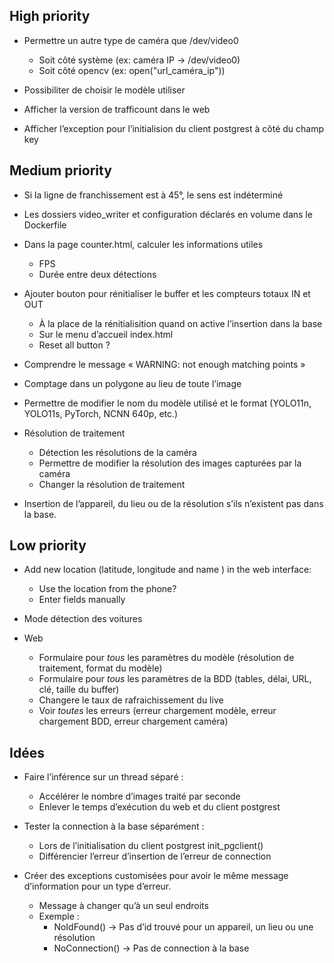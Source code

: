 ## High priority

* Permettre un autre type de caméra que /dev/video0 
  - Soit côté système (ex: caméra IP -> /dev/video0)
  - Soit côté opencv (ex: open("url_caméra_ip"))

* Possibiliter de choisir le modèle utiliser

* Afficher la version de trafficount dans le web

* Afficher l’exception pour l’initialision du client postgrest à côté du champ key

## Medium priority

* Si la ligne de franchissement est à 45°, le sens est indéterminé

* Les dossiers video_writer et configuration déclarés en volume dans le Dockerfile

* Dans la page counter.html, calculer les informations utiles
  - FPS
  - Durée entre deux détections

* Ajouter bouton pour rénitialiser le buffer et les compteurs totaux IN et OUT
  - À la place de la rénitialisition quand on active l’insertion dans la base
  - Sur le menu d’accueil index.html
  - Reset all button ?

* Comprendre le message « WARNING: not enough matching points »

* Comptage dans un polygone au lieu de toute l’image

* Permettre de modifier le nom du modèle utilisé et le format (YOLO11n, YOLO11s, PyTorch, NCNN 640p, etc.)

* Résolution de traitement
  - Détection les résolutions de la caméra
  - Permettre de modifier la résolution des images capturées par la caméra
  - Changer la résolution de traitement

* Insertion de l’appareil, du lieu ou de la résolution s’ils n’existent pas dans la base.

## Low priority

* Add new location (latitude, longitude and name ) in the web interface:
  - Use the location from the phone?
  - Enter fields manually

* Mode détection des voitures

* Web
  - Formulaire pour *tous* les paramètres du modèle (résolution de traitement, format du modèle)
  - Formulaire pour *tous* les paramètres de la BDD (tables, délai, URL, clé, taille du buffer)
  - Changere le taux de rafraichissement du live
  - Voir *toutes* les erreurs (erreur chargement modèle, erreur chargement BDD, erreur chargement caméra)

## Idées

* Faire l’inférence sur un thread séparé :
  - Accélérer le nombre d’images traité par seconde
  - Enlever le temps d’exécution du web et du client postgrest

* Tester la connection à la base séparément :
  - Lors de l’initialisation du client postgrest init_pgclient()
  - Différencier l’erreur d’insertion de l’erreur de connection

* Créer des exceptions customisées pour avoir le même message d’information pour un type d’erreur. 
  - Message à changer qu’à un seul endroits
  - Exemple :
    + NoIdFound() -> Pas d’id trouvé pour un appareil, un lieu ou une résolution
    + NoConnection() -> Pas de connection à la base
